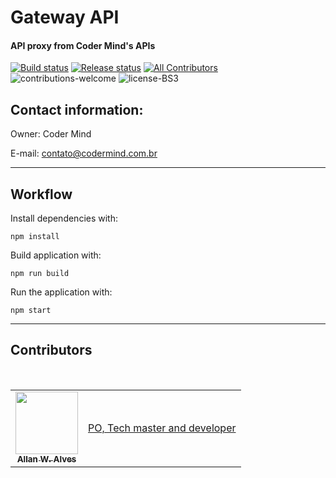 # Gateway API

#### API proxy from Coder Mind's APIs


[![Build status](https://dev.azure.com/codermindproject/Coder%20Mind/_apis/build/status/Production/Gateway-api%20production)](https://dev.azure.com/codermindproject/Coder%20Mind/_build/latest?definitionId=10)
[![Release status](https://vsrm.dev.azure.com/codermindproject/_apis/public/Release/badge/2cbdac35-45f6-4fc4-a511-54ecd832b244/5/5)](https://api.codermind.com.br)
[![All Contributors](https://img.shields.io/badge/all_contributors-1-blue.svg?style=flat-square)](#contributors)
![contributions-welcome](https://img.shields.io/badge/contributions-welcome-brightgreen)
![license-BS3](https://img.shields.io/badge/license-BSD%203-green)

## Contact information:

Owner: Coder Mind

E-mail: contato@codermind.com.br

___

## Workflow

Install dependencies with:

`npm install`

Build application with:

`npm run build`

Run the application with:

`npm start`
___

## Contributors

<table>
  <tr>
    <td align="center">
      <a href="http://allanalves23.com">
         <img 
              src="https://avatars0.githubusercontent.com/u/27220715?v=4" width="100px;"
              alt=""
         />
         <br />
         <sub>
            <b>Allan W. Alves</b>
         </sub>
      </a>
      <br />
</td>
<td>
    <div>
        <a href="https://github.com/coder-mind-project/panel/commits?author=allanalves23">
          PO, Tech master and developer
        </a>
    </div>
</td>
</tr>
<br/>
</table>
